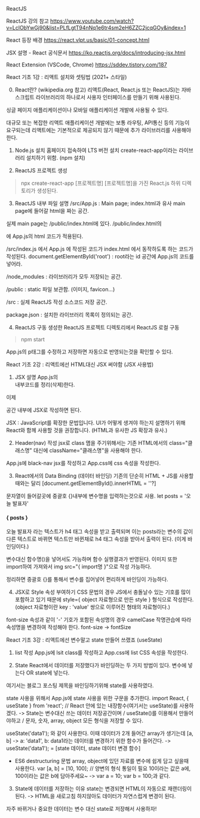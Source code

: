 ReactJS 

ReactJS 강의 참고
https://www.youtube.com/watch?v=LclObYwGj90&list=PLfLgtT94nNq1e6tr4sm2eH6ZZC2jcqGOy&index=1

React 등장 배경
https://react.vlpt.us/basic/01-concept.html

JSX 설명 - React 공식문서
https://ko.reactjs.org/docs/introducing-jsx.html

React Extension (VSCode, Chrome)
https://sddev.tistory.com/187



React 기초 1강 : 리액트 설치와 셋팅법 (2021+ 스타일)

0) React란? (wikipedia.org 참고)
리액트(React, React.js 또는 ReactJS)는 자바스크립트 라이브러리의 하나로서 사용자 인터페이스를 만들기 위해 사용된다.

싱글 페이지 애플리케이션이나 모바일 애플리케이션 개발에 사용될 수 있다.

대규모 또는 복잡한 리액트 애플리케이션 개발에는 보통 라우팅, API통신 등의 기능이 요구되는데 리액트에는 기본적으로 제공되지 않기 때문에 추가 라이브러리를 사용해야 한다.


1) Node.js 설치
홈페이지 접속하여 LTS 버전 설치
create-react-app이라는 라이브러리 설치하기 위함. (npm 설치)


2) ReactJS 프로젝트 생성
> npx create-react-app [프로젝트명]
[프로젝트명]을 가진 React.js 하위 디렉토리가 생성된다.


3) ReactJS 내부 파일 설명
/src/App.js : Main page; index.html과 유사
main page에 들어갈 html을 짜는 공간.

실제 main page는 /public/index.html에 있다.
/public/index.html의 <div id="root"></div>에 App.js의 html 코드가 적용된다.

/src/index.js 에서 App.js 에 작성된 코드가 index.html 에서 동작하도록 하는 코드가 작성된다.
document.getElementById('root') : root라는 id 공간에 App.js의 코드를 넣어라.

/node_modules : 라이브러리가 모두 저장되는 공간.

/public : static 파일 보관함. (이미지, favicon...)

/src : 실제 ReactJS 작성 소스코드 저장 공간.

package.json : 설치한 라이브러리 목록이 정의되는 공간.


4) ReactJS 구동
생성한 ReactJS 프로젝트 디렉토리에서 ReactJS 로컬 구동
> npm start

App.js의 p태그를 수정하고 저장하면 자동으로 반영되는것을 확인할 수 있다.





React 기초 2강 : 리액트에선 HTML대신 JSX 써야함 (JSX 사용법)

1) JSX 설명
App.js의 <div className="App"></div> 내부코드를 정리(삭제)한다.

이제 <div className="App"></div> 공간 내부에 JSX로 작성하면 된다.

JSX : JavaScript를 확장한 문법입니다. UI가 어떻게 생겨야 하는지 설명하기 위해 React와 함께 사용할 것을 권장합니다. 
(HTML과 유사한 JS 확장과 유사.)


2) Header(nav) 작성
jsx로 class 몀을 주기위해서는 기존 HTML에서의 class="클래스명" 대신에
className="클래스명"을 사용해야 한다.

App.js에 black-nav jsx를 작성하고 App.css에 css 속성을 작성한다.


3) React에서의 Data Binding (데이터 바인딩)
기존의 단순히 HTML + JS를 사용할때와는 달리
[document.getElementById().innerHTML = ''?]

문자열이 들어갈곳에 중괄호 {}내부에 변수명을 입력하는것으로 사용.
let posts = '오늘 발표자'

<h4>{ posts }</h4>

오늘 발표자 라는 텍스트가 h4 태그 속성을 받고 출력되며 
이는 posts라는 변수의 값이 다른 텍스트로 바뀌면 텍스트만 바뀐채로 
h4 태그 속성을 받아서 출력이 된다. (이게 바인딩이다.)

변수대신 함수명()을 넣어서도 가능하며 함수 실행결과가 반영된다.
이미지 또한 import하여 가져와서 img src="{ import명 }"으로 작성 가능하다.

정리하면 중괄호 {}를 통해서 변수를 집어넣어 편리하게 바인딩이 가능하다.


4) JSX로 Style 속성 부여하기
CSS 문법의 경우 JS에서 충돌날수 있는 기호를 많이 포함하고 있기 때문에
style={ object 자료형으로 만든 style } 형식으로 작성한다.
(object 자료형이란 key : 'value' 쌍으로 이루어진 형태의 자료형이다.)

font-size 속성과 같이 '-' 기호가 포함된 속성명의 경우
camelCase 작명관습에 따라 속성명을 변경하여 작성해야 한다.
font-size -> fontSize





React 기초 3강 : 리액트에선 변수말고 state 만들어 쓰랬죠 (useState)

1) list 작성
App.js에 lsit class를 작성하고 App.css에 list CSS 속성을 작성한다.

2) State
React에서 데이터를 저장했다가 바인딩하는 두 가지 방법이 있다.
변수에 넣는다 OR state에 넣는다.

여기서는 블로그 포스팅 제목을 바인딩하기위해 state를 사용하였다.


state 사용을 위해서 App.js에 state 사용을 위한 구문을 추가한다.
import React, { useState } from 'react';
// React 안에 있는 내장함수(여기서는 useState)를 사용하겠다.
-> State는 변수대신 쓰는 데이터 저장공간이며
 / useState()를 이용해서 만들어야하고
 / 문자, 숫자, array, object 모든 형식을 저장할 수 있다.


useState('data1'); 와 같이 사용한다.
이때 데이터가 2개 들어간 array가 생기는데 
[a, b] -> a: 'data1', b: data1라는 데이터를 변경하기 위한 함수가 들어간다.
-> useState('data1'); = [state 데이터, state 데이터 변경 함수]


* ES6 destructuring 문법
array, object에 있던 자료를 변수에 쉽게 담고 싶을때 사용한다.
var [a, b] = [10, 100]; // 양변의 형식 통일이 필요
10이라는 값은 a에, 100이라는 값은 b에 담아주세요~
-> var a = 10; var b = 100;과 같다.


3) State에 데이터를 저장하는 이유
state는 변경되면 HTML이 자동으로 재랜더링이 된다.
-> HTML을 새로고침 하지않아도 데이터가 자연스럽게 변경이 된다.

자주 바뀌거나 중요한 데이터는 변수 대신 state로 저장해서 사용하자!